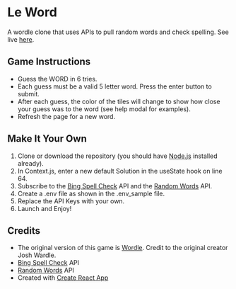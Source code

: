 # Le Word

A wordle clone that uses APIs to pull random words and check spelling. See live [here]().

## Game Instructions

- Guess the WORD in 6 tries.
- Each guess must be a valid 5 letter word. Press the enter button to submit.
- After each guess, the color of the tiles will change to show how close your guess was to the word (see help modal for examples).
- Refresh the page for a new word.

## Make It Your Own

1. Clone or download the repository (you should have [Node.js](https://nodejs.org/en/) installed already).
2. In Context.js, enter a new default Solution in the useState hook on line 64.
3. Subscribe to the [Bing Spell Check](https://rapidapi.com/microsoft-azure-org-microsoft-cognitive-services/api/bing-spell-check2/) API and the [Random Words](https://rapidapi.com/sheharyar566/api/random-words5/) API.
4. Create a .env file as shown in the .env_sample file.
5. Replace the API Keys with your own.
6. Launch and Enjoy!

## Credits

- The original version of this game is [Wordle](https://www.nytimes.com/games/wordle/index.html). Credit to the original creator Josh Wardle.
- [Bing Spell Check](https://rapidapi.com/microsoft-azure-org-microsoft-cognitive-services/api/bing-spell-check2/) API
- [Random Words](https://rapidapi.com/sheharyar566/api/random-words5/) API
- Created with [Create React App](https://github.com/facebook/create-react-app)
